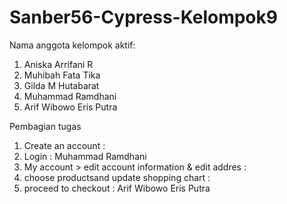 # Sanber56-Cypress-Kelompok9
Nama anggota kelompok aktif:
1. Aniska Arrifani R
2. Muhibah Fata Tika
3. Gilda M Hutabarat
4. Muhammad Ramdhani
5. Arif Wibowo Eris Putra

Pembagian tugas
1. Create an account : 
2. Login : Muhammad Ramdhani
3. My account > edit account information & edit addres :
4. choose productsand update shopping chart : 
5. proceed to checkout : Arif Wibowo Eris Putra
